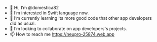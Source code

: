 - 👋 Hi, I’m @domestica82
- 👀 I’m interested in Swift language now.
- 🌱 I’m currently learning its more good code that other app developers did as usual.
- 💞️ I’m looking to collaborate on app developers's projects.
- 📫 How to reach me https://neupro-25874.web.app

<!---
domestica82/domestica82 is a ✨ special ✨ repository because its `README.md` (this file) appears on your GitHub profile.
You can click the Preview link to take a look at your changes.
--->
